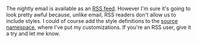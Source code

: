 The nightly email is available as an <a href="http://scripting.com/rssNightly.xml">RSS feed</a>. However I'm sure it's going to look pretty awful because, unlike email, RSS readers don't allow us to include styles. I could of course add the style definitions to the <a href="http://source.scripting.com/">source namespace</a>, where I've put my customizations. If you're an RSS user, give it a try and let me know.  
